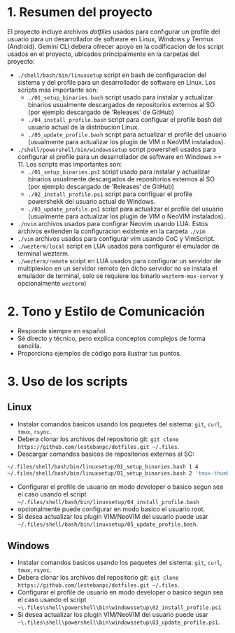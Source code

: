 # 1. Resumen del proyecto

El proyecto incluye archivos *dotfiles* usados para configurar un profile del usuario para un desarrollador de software en Linux, Windows y Termux (Android).
Gemini CLI debera ofrecer apoyo en la codificacion de los script usados en el proyecto, ubicados principalmente en la carpetas del proyecto:
- `./shell/bash/bin/linuxsetup` script en bash de configuracion del sistema y del profile para un desarrollador de software en Linux. Los scripts mas importante son:
  - `./01_setup_binaries.bash` script usado para instalar y actualizar binarios usualmente descargados de repositorios externos al SO (por ejemplo descargado de 'Releases' de GitHub)
  - `./04_install_profile.bash` script para configuar el profile bash del usuario actual de la distribucion Linux.
  - `./05_update_profile.bash` script para actualizar el profile del usuario (usualmente para actualizar los plugin de VIM o NeoVIM instalados).
- `./shell/powershell/bin/windowssetup` script powershell usados para configurar el profile para un desarrollador de software en Windows >= 11. Los scripts mas importantes son:
  - `./01_setup_binaries.ps1` script usado para instalar y actualizar binarios usualmente descargados de repositorios externos al SO (por ejemplo descargado de 'Releases' de GitHub)
  - `./02_install_profile.ps1` script para configuar el profile powershekk del usuario actual de Windows.
  - `./03_update_profile.ps1` script para actualizar el profile del usuario (usualmente para actualizar los plugin de VIM o NeoVIM instalados).
- `./nvim` archivos usados para configrar Neovim usando LUA. Estos archivos extienden la configuracion existente en la carpeta `./vim`
- `./vim` archivos usados para configurar vim usando CoC y VimScript.
- `./wezterm/local` script en LUA usados para configurar el emulador de terminal wezterm.
- `./wezterm/remote` script en LUA usados para configurar un servidor de multiplexion en un servidor remoto (en dicho servidor no se instala el emulador de terminal, solo  se requiere los binario `wezterm-mux-server` y opcionalmente `wezterm`)



# 2. Tono y Estilo de Comunicación
- Responde siempre en español.
- Sé directo y técnico, pero explica conceptos complejos de forma sencilla.
- Proporciona ejemplos de código para ilustrar tus puntos.


# 3. Uso de los scripts


## Linux

- Instalar comandos basicos usando los paquetes del sistema: `git`, `curl`, `tmux`, `rsync`.
- Debera clonar los archivos del repositorio git: `git clone https://github.com/lestebanpc/dotfiles.git ~/.files`.
- Descargar comandos basicos de repositorios externos al SO:
```bash
~/.files/shell/bash/bin/linuxsetup/01_setup_binaries.bash 1 4
~/.files/shell/bash/bin/linuxsetup/01_setup_binaries.bash 2 'tmux-thumbs,tmux-fingers,sesh,tree-sitter'
```
- Configurar el profile de usuario en modo developer o basico segun sea el caso usando el script `~/.files/shell/bash/bin/linuxsetup/04_install_profile.bash`
- opcionalmente puede configurar en modo basico el usuario root.
- Si desea actualizar los plugin VIM/NeoVIM del usuario puede usar `~/.files/shell/bash/bin/linuxsetup/05_update_profile.bash`.


## Windows

- Instalar comandos basicos usando los paquetes del sistema: `git`, `curl`, `tmux`, `rsync`.
- Debera clonar los archivos del repositorio git: `git clone https://github.com/lestebanpc/dotfiles.git ~/.files`.
- Configurar el profile de usuario en modo developer o basico segun sea el caso usando el script `~\.files\shell\powershell\bin\windowssetup\02_install_profile.ps1`
- Si desea actualizar los plugin VIM/NeoVIM del usuario puede usar `~\.files\shell\powershell\bin\windowssetup\03_update_profile.ps1`.
